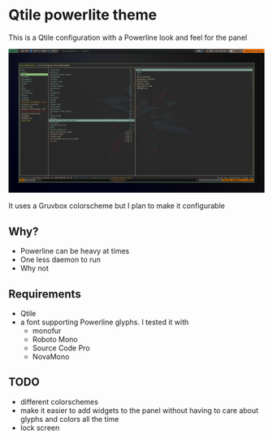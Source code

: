 # Qtile powerlite theme

This is a Qtile configuration with a Powerline look and feel for the panel

![Screenshot](qtile-powerlite-screenshot1.png)

It uses a Gruvbox colorscheme but I plan to make it configurable

## Why?

* Powerline can be heavy at times
* One less daemon to run
* Why not

## Requirements

* Qtile
* a font supporting Powerline glyphs. I tested it with
  * monofur
  * Roboto Mono
  * Source Code Pro
  * NovaMono

## TODO

* different colorschemes
* make it easier to add widgets to the panel without having to care about
  glyphs and colors all the time
* lock screen

